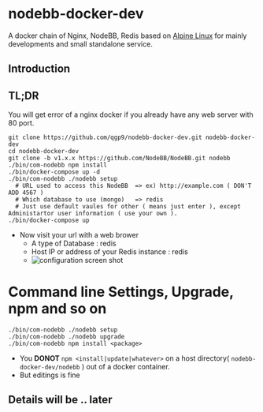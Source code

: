# nodebb-docker-dev

A docker chain of Nginx, NodeBB, Redis based on [Alpine Linux](http://www.alpinelinux.org) for mainly developments and small standalone service. 

## Introduction

## TL;DR
You will get error of a nginx docker if you already have any web server with 80 port.
```
git clone https://github.com/qgp9/nodebb-docker-dev.git nodebb-docker-dev
cd nodebb-docker-dev
git clone -b v1.x.x https://github.com/NodeBB/NodeBB.git nodebb
./bin/com-nodebb npm install
./bin/docker-compose up -d 
./bin/com-nodebb ./nodebb setup  
  # URL used to access this NodeBB  => ex) http://example.com ( DON'T ADD 4567 )
  # Which database to use (mongo)   => redis
  # Just use default vaules for other ( means just enter ), except Administartor user information ( use your own ).
./bin/docker-compose up
```
* Now visit your url with a web brower
  * A type of Database : redis
  * Host IP or address of your Redis instance : redis
  * ![configuration screen shot](http://i.imgur.com/Pd2TLTH.png)

# Command line Settings, Upgrade, npm  and so on
```
./bin/com-nodebb ./nodebb setup
./bin/com-nodebb ./nodebb upgrade
./bin/com-nodebb npm install <package>
```
* You **DONOT** `npm <install|update|whatever>` on a host directory( `nodebb-docker-dev/nodebb` ) out of a docker container.
* But editings is fine

## Details will be .. later
